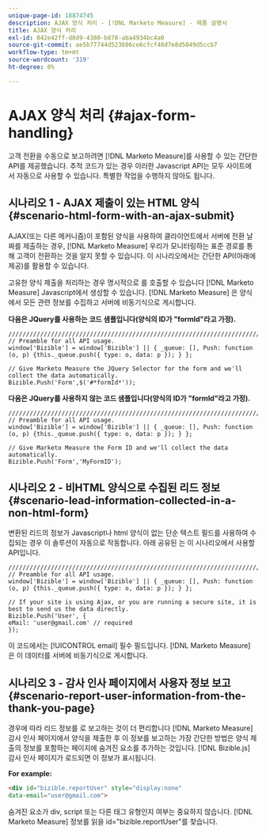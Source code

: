 ```yaml
---
unique-page-id: 18874745
description: AJAX 양식 처리 - [!DNL Marketo Measure] - 제품 설명서
title: AJAX 양식 처리
exl-id: 042e42ff-d8d9-4380-b878-aba4934bc4a0
source-git-commit: ae5b77744d523606ce6cfcf48d7e8d5049d5ccb7
workflow-type: tm+mt
source-wordcount: '319'
ht-degree: 0%

---
```


# AJAX 양식 처리 {#ajax-form-handling}

고객 전환을 수동으로 보고하려면 [!DNL Marketo Measure]를 사용할 수 있는 간단한 API를 제공했습니다. 추적 코드가 있는 경우 이러한 Javascript API는 모두 사이트에서 자동으로 사용할 수 있습니다. 특별한 작업을 수행하지 않아도 됩니다.

## 시나리오 1 - AJAX 제출이 있는 HTML 양식 {#scenario-html-form-with-an-ajax-submit}

AJAX(또는 다른 메커니즘)이 포함된 양식을 사용하여 클라이언트에서 서버에 전환 날짜를 제출하는 경우, [!DNL Marketo Measure] 우리가 모니터링하는 표준 경로를 통해 고객이 전환하는 것을 알지 못할 수 있습니다. 이 시나리오에서는 간단한 API(아래에 제공)를 활용할 수 있습니다.

고유한 양식 제출을 처리하는 경우 명시적으로 를 호출할 수 있습니다 [!DNL Marketo Measure] Javascript에서 생성할 수 있습니다. [!DNL Marketo Measure] 은 양식에서 모든 관련 정보를 수집하고 서버에 비동기식으로 게시합니다.

**다음은 JQuery를 사용하는 코드 샘플입니다(양식의 ID가 &quot;formId&quot;라고 가정).**

```jquery
///////////////////////////////////////////////////////////////////////  
// Preamble for all API usage.  
window['Bizible'] = window['Bizible'] || { _queue: [], Push: function (o, p) {this._queue.push({ type: o, data: p }); } };  
  
// Give Marketo Measure the JQuery Selector for the form and we'll collect the data automatically.  
Bizible.Push('Form',$('#*formId*'));
```

**다음은 JQuery를 사용하지 않는 코드 샘플입니다(양식의 ID가 &quot;formId&quot;라고 가정).**

```jquery
///////////////////////////////////////////////////////////////////////  
// Preamble for all API usage.  
window['Bizible'] = window['Bizible'] || { _queue: [], Push: function (o, p) {this._queue.push({ type: o, data: p }); } };  
  
// Give Marketo Measure the Form ID and we'll collect the data automatically.
Bizible.Push('Form','MyFormID');
```

## 시나리오 2 - 비HTML 양식으로 수집된 리드 정보 {#scenario-lead-information-collected-in-a-non-html-form}

변환된 리드의 정보가 Javascript나 html 양식이 없는 단순 텍스트 필드를 사용하여 수집되는 경우 이 솔루션이 자동으로 작동합니다. 아래 공유된 는 이 시나리오에서 사용할 API입니다.

```jquery
///////////////////////////////////////////////////////////////////////  
// Preamble for all API usage.  
window['Bizible'] = window['Bizible'] || { _queue: [], Push: function (o, p) {this._queue.push({ type: o, data: p }); } };  
  
// If your site is using Ajax, or you are running a secure site, it is best to send us the data directly.  
Bizible.Push('User', {
eMail: 'user@gmail.com' // required  
});  
```

이 코드에서는 [!UICONTROL email] 필수 필드입니다. [!DNL Marketo Measure] 은 이 데이터를 서버에 비동기식으로 게시합니다.

## 시나리오 3 - 감사 인사 페이지에서 사용자 정보 보고 {#scenario-report-user-information-from-the-thank-you-page}

경우에 따라 리드 정보를 로 보고하는 것이 더 편리합니다 [!DNL Marketo Measure] 감사 인사 페이지에서 양식을 제출한 후 이 정보를 보고하는 가장 간단한 방법은 양식 제출의 정보를 포함하는 페이지에 숨겨진 요소를 추가하는 것입니다. [!DNL Bizible.js] 감사 인사 페이지가 로드되면 이 정보가 표시됩니다.

**For example:**

```html
<div id="bizible.reportUser" style="display:none"  
data-email="user@gmail.com">  
```

숨겨진 요소가 div, script 또는 다른 태그 유형인지 여부는 중요하지 않습니다. [!DNL Marketo Measure] 정보를 읽을 id=&quot;bizible.reportUser&quot;를 찾습니다.
